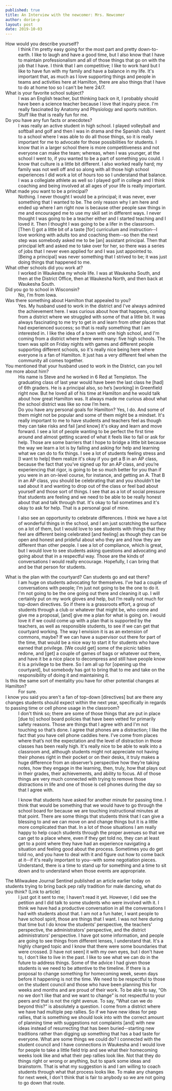 ```yaml
---
published: true
title: An Interview with the newcomer: Mrs. Newcomer
author: dorie-p
layout: post
date: 2019-10-03
---
```

<dl>
  <dt>How would you describe yourself?</dt>
<dd>I think I'm pretty easy going for the most part and pretty down-to-earth. I like to laugh and have a good time, but I also know that I have to maintain professionalism and all of those things that go on with the job that I have. I think that I am competitive; I like to work hard but I like to have fun with my family and have a balance in my life. It's important that, as much as I love supporting things and people in teams and activities here at Hamilton, there are also things that I have to do at home too so I can't be here 24/7.</dd>
  
  <dt>What is your favorite school subject?</dt>
<dd>I was an English teacher, but thinking back on it, I probably should have been a science teacher because I love that inquiry piece. I'm really fascinated by Anatomy and Physiology and sports nutrition. Stuff like that is really fun for me.</dd>
  
  <dt> Do you have any fun facts or anecdotes? </dt>
<dd>I was really an active student in high school. I played volleyball and softball and golf and then I was in drama and the Spanish club. I went to a school where I was able to do all those things, so it is really important for me to advocate for those possibilities for students. I know that in a larger school there is more competitiveness and not everyone can make the team; whereas, when I was younger, at the school I went to, if you wanted to be a part of something you could. I know that culture is a little bit different. I also worked really hard; my family was not well off and so along with all those high school experiences I did work a lot of hours too so I understand that balance. I was a collegiate athlete as well so I played golf in college and I think coaching and being involved at all ages of your life is really important.</dd>
  
  <dt>What made you want to be a principal?</dt>
<dd>Nothing. I never thought I would be a principal; it was never, ever something that I wanted to be. The only reason why I am here and ended up where I am right now is because other people saw things in me and encouraged me to use my skill set in different ways. I never thought I was going to be a teacher either and I started teaching and I loved it. Then I thought I was going to be a lifer in the classroom. [Then I] got a little bit of a taste [for] curriculum and instruction--I love working with adults too and coaching them--so then the next step was somebody asked me to be [an] assistant principal. Then that principal left and asked me to take over for her, so there was a series of jobs that I never even applied for and I was just appointed to. [Being a principal] was never something that I strived to be; it was just doing things that happened to me.</dd>
  
  <dt>What other schools did you work at?</dt>
<dd>I worked in Waukesha my whole life. I was at Waukesha South, and then at the District Office, then at Waukesha North, and then back at Waukesha South.</dd>
  
  <dt>Did you go to school in Wisconsin?</dt>
  <dd>No, I'm from Iowa.</dd>
  
  <dt>Was there something about Hamilton that appealed to you?</dt>
<dd>Yes. My husband used to work in the district and I've always admired the achievement here. I was curious about how that happens, coming from a district where we struggled with some of that a little bit. It was always fascinating to me try to get in and learn from other places that had experienced success; so that is really something that I am interested in. I like the idea of a town with one high school, and I'm coming from a district where there were many: five high schools. The town was split on Friday nights with games and different people supporting different schools, so it's really nice being here where everyone is a fan of Hamilton. It just has a very different feel when the community all comes together.</dd>

<dt>You mentioned that your husband used to work in the District, can you tell me more about him? </dt>
<dd>His name is Steve and he worked in 6 Red at Templeton. The graduating class of last year would have been the last class he [had] of 6th graders. He is a principal also, so he’s [working] in Greenfield right now. But he loved all of his time at Hamilton and he would talk about how great Hamilton was. It always made me curious about what the school district was like so now I’m here.</dd>

<dd>Do you have any personal goals for Hamilton?
Yes, I do. And some of them might not be popular and some of them might be a mindset. It's really important to me to have students and teachers feel as though they can take risks and fail [and know] it's okay and learn and move forward. I see a lot of people wanting to be perfect the first time around and almost getting scared of what it feels like to fail or ask for help. Those are some barriers that I hope to bridge a little bit because the way we learn a lot is by failing and asking for help and learning what we can do to fix things. I see a lot of students feeling stress and [I want to help] them realize it's okay if you get a B in an AP class, because the fact that you’ve signed up for an AP class, and you’re experiencing that rigor, is going to be so much better for you than if you were in an on-level course, for instance, and getting an A. That B in an AP class, you should be celebrating that and you shouldn’t be sad about it and wanting to drop out of the class or feel bad about yourself and those sort of things. I see that as a lot of social pressure that students are feeling and we need to be able to be really honest about that and talk through that. It's okay to fail sometimes and it's okay to ask for help. That is a personal goal of mine.

I also see an opportunity to celebrate differences. I think we have a lot of wonderful things in the school, and I am just scratching the surface on a lot of them, but I would love to see students with things that they feel are different being celebrated [and feeling] as though they can be open and honest and prideful about who they are and how they are different than other people. I see a lot of compliance, which is great, but I would love to see students asking questions and advocating and going about that in a respectful way. Those are the kinds of conversations I would really encourage. Hopefully, I can bring that and be that person for students.</dd>

<dt>What is the plan with the courtyard? Can students go and eat there?</dt>
<dd>I am huge on students advocating for themselves. I’ve had a couple of conversations with people; I’m just not going to be the one to do it. I'm not going to be the one going out there and cleaning it up. I will certainly put on my work gloves and help, but I’m really not much for top-down directives. So if there is a grassroots effort, a group of students through a club or whatever that might be, who come and give me a proposal, [and] give me a plan for what is going on. I would love it if we could come up with a plan that is supported by the teachers, as well as responsible students, to see if we can get that courtyard working. The way I envision it is as an extension of commons, maybe? If we can have a supervisor out there for part of the time, that would be a nice way to start it for students who have earned that privilege. [We could get] some of the picnic tables redone, and [get] a couple of games of bags or whatever out there, and have it be a nice place to decompress and still have people know it is a privilege to be there. So I am all up for [opening up the courtyard], but somebody has got to bring that to me and take on the responsibility of doing it and maintaining it.</dd>

<dt>Is this the same sort of mentality you have for other potential changes at Hamilton?</dt>
<dd>For sure.</dd>

<dt>I know you said you aren't a fan of top-down [directives] but are there any changes students should expect within the next year, specifically in regards to passing time or cell phone usage in the classroom? </dt>
<dd>I don't think so; there are some of those things that are put in place [due to] school board policies that have been vetted for primarily safety reasons. Those are things that I agree with and I'm not touching so that’s done. I agree that phones are a distraction; I like the fact that you have cell phone caddies here. I’ve come from places where that’s not the expectation and the level of distraction in those classes has been really high. It's really nice to be able to walk into a classroom and, although students might not appreciate not having their phones right in their pocket or on their desks, it truly makes a huge difference from an observer’s perspective how they’re taking notes, how they engage in the learning, then, truly, how that plays out in their grades, their achievements, and ability to focus. All of those things are very much connected with trying to remove those distractions in life and one of those is cell phones during the day so that I agree with.

I know that students have asked for another minute for passing time. I think that would be something that we would have to go through the school board for because we are touching instructional minutes at that point. There are some things that students think that I can give a blessing to and we can move on and change things but it is a little more complicated than that. In a lot of those situations I am really happy to help coach students through the proper avenues so that we can get to a place where, even if they get told no, they can at least get to a point where they have had an experience navigating a situation and feeling good about the process. Sometimes you do get told no, and you have to deal with it and figure out how to come back at it--if it's really important to you--with some negotiation pieces. Understand, there is a time to stand up for something and a time to sit down and to understand when those events are appropriate.</dd>

<dt>The Milwaukee Journal Sentinel published an article earlier today on students trying to bring back pep rally tradition for male dancing, what do you think? (Link to article)</dt>

<dd>I just got it sent to me; I haven’t read it yet. However, I did see the petition and I did talk to some students who were involved with it. I think we have had a productive conversation in all the conversations I had with students about that. I am not a fun hater, I want people to have school spirit, those are things that I want. I was not here during that time but I do know the students’ perspective, the teachers’ perspective, the administrators’ perspective, and the district administrators’ perspective. I have got some information, and people are going to see things from different lenses, I understand that. It's a highly charged topic and I know that there were some boundaries that were crossed. [I have not seen] it with my own eyes, but I don't have to, I don't like to live in the past. I like to see what we can do in the future to address things. Some of the advice I had given those students is we need to be attentive to the timeline. If there is a proposal to change something for homecoming week, seven days before it happening is not the time. We need to be respectful to those on the student council and those who have been planning this for weeks and months and are proud of their work. To be able to say, “Oh no we don't like that and we want to change” is not respectful to your peers and that is not the right avenue. To say, “What can we do beyond this?” is absolutely a question. I come from a district where we have had multiple pep rallies. So if we have new ideas for pep rallies, that is something we should look into with the correct amount of planning time with suggestions not complaints [and] with new ideas instead of resurrecting that has been buried--starting new traditions rather than digging up something that has a bad taste for everyone. What are some things we could do? I connected with the student council and I have connections in Waukesha and I would love for people to take a little field trip and see what their homecoming weeks look like and what their pep rallies look like. Not that they do things right or wrong or anything, but to spark some ideas and brainstorm. That is what my suggestion is and I am willing to coach students through what that process looks like. To make any changes for next week, I don't think that is fair to anybody so we are not going to go down that route.</dd>
</dl>
